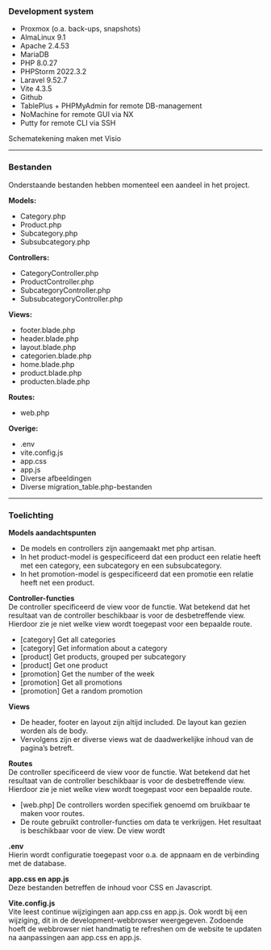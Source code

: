 <h3>Development system</h3>

- Proxmox (o.a. back-ups, snapshots)
- AlmaLinux 9.1
- Apache 2.4.53
- MariaDB
- PHP 8.0.27
- PHPStorm 2022.3.2
- Laravel 9.52.7
- Vite 4.3.5
- Github
- TablePlus + PHPMyAdmin for remote DB-management
- NoMachine for remote GUI via NX
- Putty for remote CLI via SSH

Schematekening maken met Visio
<hr>
<h3>Bestanden</h3>
Onderstaande bestanden hebben momenteel een aandeel in het project.
  
**Models:**
- Category.php
- Product.php
- Subcategory.php
- Subsubcategory.php

**Controllers:**
- CategoryController.php
- ProductController.php
- SubcategoryController.php
- SubsubcategoryController.php

**Views:**
- footer.blade.php
- header.blade.php
- layout.blade.php
- categorien.blade.php
- home.blade.php
- product.blade.php
- producten.blade.php

**Routes:**
- web.php

**Overige:**
- .env
- vite.config.js
- app.css
- app.js
- Diverse afbeeldingen
- Diverse migration_table.php-bestanden

<hr>
<h3>Toelichting</h3>

**Models aandachtspunten**
-	De models en controllers zijn aangemaakt met php artisan.
-	In het product-model is gespecificeerd dat een product een relatie heeft met een category, een subcategory en een subsubcategory.
-	In het promotion-model is gespecificeerd dat een promotie een relatie heeft net een product.

**Controller-functies** <br>
De controller specificeerd de view voor de functie. Wat betekend dat het resultaat van de controller beschikbaar is voor de desbetreffende view. Hierdoor zie je niet welke view wordt toegepast voor een bepaalde route.
-	[category] Get all categories
-	[category] Get information about a category
-	[product] Get products, grouped per subcategory
-	[product] Get one product
-	[promotion] Get the number of the week
-	[promotion] Get all promotions
-	[promotion] Get a random promotion

**Views**
-	De header, footer en layout zijn altijd included. De layout kan gezien worden als de body.
-	Vervolgens zijn er diverse views wat de daadwerkelijke inhoud van de pagina’s betreft.

**Routes** <br>
De controller specificeerd de view voor de functie. Wat betekend dat het resultaat van de controller beschikbaar is voor de desbetreffende view. Hierdoor zie je niet welke view wordt toegepast voor een bepaalde route.
-	[web.php] De controllers worden specifiek genoemd om bruikbaar te maken voor routes.
-	De route gebruikt controller-functies om data te verkrijgen. Het resultaat is beschikbaar voor de view. De view wordt

**.env** <br>
Hierin wordt configuratie toegepast voor o.a. de appnaam en de verbinding met de database.

**app.css en app.js** <br>
Deze bestanden betreffen de inhoud voor CSS en Javascript.

**Vite.config.js** <br>
Vite leest continue wijzigingen aan app.css en app.js. Ook wordt bij een wijziging, dit in de development-webbrowser weergegeven. Zodoende hoeft de webbrowser niet handmatig te refreshen om de website te updaten na aanpassingen aan app.css en app.js.

